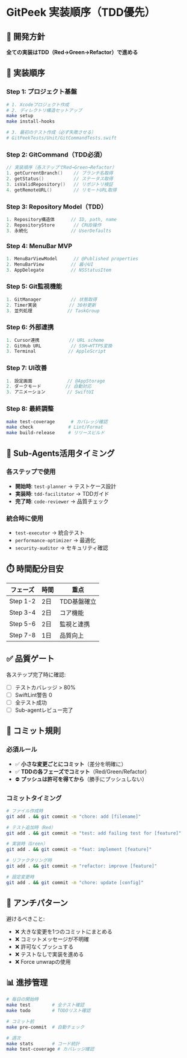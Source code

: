 # GitPeek 実装順序（TDD優先）

## 🎯 開発方針
**全ての実装はTDD（Red→Green→Refactor）で進める**

## 📝 実装順序

### Step 1: プロジェクト基盤
```bash
# 1. Xcodeプロジェクト作成
# 2. ディレクトリ構造セットアップ
make setup
make install-hooks

# 3. 最初のテスト作成（必ず失敗させる）
# GitPeekTests/Unit/GitCommandTests.swift
```

### Step 2: GitCommand（TDD必須）
```swift
// 実装順序（各ステップでRed→Green→Refactor）
1. getCurrentBranch()    // ブランチ名取得
2. getStatus()           // ステータス取得  
3. isValidRepository()   // リポジトリ検証
4. getRemoteURL()        // リモートURL取得
```

### Step 3: Repository Model（TDD）
```swift
1. Repository構造体      // ID, path, name
2. RepositoryStore       // CRUD操作
3. 永続化                // UserDefaults
```

### Step 4: MenuBar MVP
```swift
1. MenuBarViewModel      // @Published properties
2. MenuBarView          // 最小UI
3. AppDelegate          // NSStatusItem
```

### Step 5: Git監視機能
```swift
1. GitManager           // 状態取得
2. Timer実装            // 30秒更新
3. 並列処理             // TaskGroup
```

### Step 6: 外部連携
```swift
1. Cursor連携           // URL scheme
2. GitHub URL           // SSH→HTTPS変換
3. Terminal            // AppleScript
```

### Step 7: UI改善
```swift
1. 設定画面             // @AppStorage
2. ダークモード         // 自動対応
3. アニメーション        // SwiftUI
```

### Step 8: 最終調整
```bash
make test-coverage      # カバレッジ確認
make check             # Lint/Format
make build-release     # リリースビルド
```

## 🤖 Sub-Agents活用タイミング

### 各ステップで使用
- **開始時**: `test-planner` → テストケース設計
- **実装時**: `tdd-facilitator` → TDDガイド
- **完了時**: `code-reviewer` → 品質チェック

### 統合時に使用
- `test-executor` → 統合テスト
- `performance-optimizer` → 最適化
- `security-auditor` → セキュリティ確認

## ⏱️ 時間配分目安

| フェーズ | 時間 | 重点 |
|---------|------|------|
| Step 1-2 | 2日 | TDD基盤確立 |
| Step 3-4 | 2日 | コア機能 |
| Step 5-6 | 2日 | 監視と連携 |
| Step 7-8 | 1日 | 品質向上 |

## ✅ 品質ゲート

各ステップ完了時に確認:
- [ ] テストカバレッジ > 80%
- [ ] SwiftLint警告 0
- [ ] 全テスト成功
- [ ] Sub-agentレビュー完了

## 📝 コミット規則

### 必須ルール
- ✅ **小さな変更ごとにコミット**（差分を明確に）
- ✅ **TDDの各フェーズでコミット**（Red/Green/Refactor）
- ⛔ **プッシュは許可を得てから**（勝手にプッシュしない）

### コミットタイミング
```bash
# ファイル作成時
git add . && git commit -m "chore: add [filename]"

# テスト追加時（Red）
git add . && git commit -m "test: add failing test for [feature]"

# 実装時（Green）
git add . && git commit -m "feat: implement [feature]"

# リファクタリング時
git add . && git commit -m "refactor: improve [feature]"

# 設定変更時
git add . && git commit -m "chore: update [config]"
```

## 🚫 アンチパターン

避けるべきこと:
- ❌ 大きな変更を1つのコミットにまとめる
- ❌ コミットメッセージが不明確
- ❌ 許可なくプッシュする
- ❌ テストなしで実装を進める
- ❌ Force unwrapの使用

## 📊 進捗管理

```bash
# 毎日の開始時
make test        # 全テスト確認
make todo        # TODOリスト確認

# コミット前
make pre-commit  # 自動チェック

# 週次
make stats       # コード統計
make test-coverage # カバレッジ確認
```